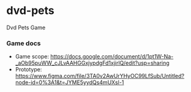 # dvd-pets
Dvd Pets Game

### Game docs
- Game scope: https://docs.google.com/document/d/1pt1W-Na-_aOb95puWW_cJLvAAHGGxjypdgFd1xjirlQ/edit?usp=sharing
- Prototype: https://www.figma.com/file/3TA0v2AwUrYHyOC99LfSub/Untitled?node-id=0%3A1&t=JYME5yydQs4mUXsl-1
